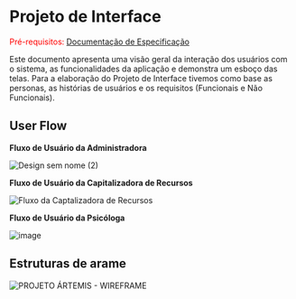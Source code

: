 
# Projeto de Interface

<span style="color:red">Pré-requisitos: <a href="2-Especificação do Projeto.md"> Documentação de Especificação</a></span>

Este documento apresenta uma visão geral da interação dos usuários com o sistema, as funcionalidades da aplicação e demonstra um esboço das telas. Para a elaboração do Projeto de Interface tivemos como base as personas, as histórias de usuários e os requisitos (Funcionais e Não Funcionais).

## User Flow

**Fluxo de Usuário da Administradora**

![Design sem nome (2)](https://user-images.githubusercontent.com/128847179/233803663-6d5331c7-7b6c-48a1-870a-e4412f67224c.png)

**Fluxo de Usuário  da Capitalizadora de Recursos**

![Fluxo da Captalizadora de Recursos](https://user-images.githubusercontent.com/128915549/233746090-cf1ed37d-455c-4640-af70-61692c64206c.png)


**Fluxo de Usuário da Psicóloga**

![image](https://user-images.githubusercontent.com/128602472/233866897-a4031dab-77ab-403a-8b8b-7a0cf2399be4.png)


## Estruturas de arame

![PROJETO ÁRTEMIS - WIREFRAME](https://user-images.githubusercontent.com/129327473/233813739-20db1b23-4ddf-4eec-bb79-9c2b5f088a1e.png)


